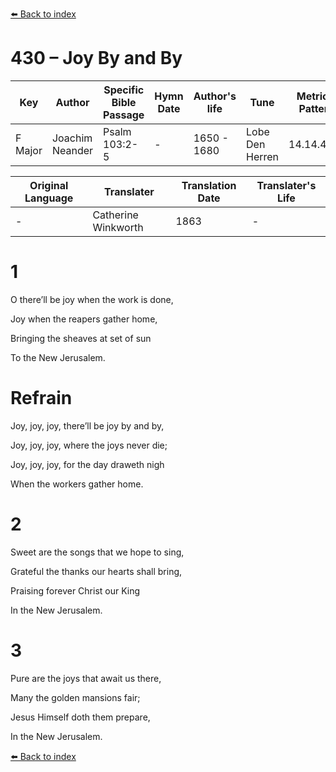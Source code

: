 [⬅️ Back to index](../README.md)

# 430 – Joy By and By

Key | Author   | Specific Bible Passage     |Hymn Date |Author's life |Tune |Metrical Pattern   |Composer/Source                                                                                        
-- | --------- | ---------------------------|----------|--------------|-----|-------------------|-------------   
F Major  | Joachim Neander      | Psalm 103:2-5 | -  | 1650 - 1680 | Lobe Den Herren | 14.14.4.7.8 | Chorale Book for England, 1863 

Original Language | Translater | Translation Date   | Translater's Life     
----------------- | --------- | --------------------|-------------   
\-  | Catherine Winkworth      | 1863 | -  | 1827 - 1878 



# 1

O there’ll be joy when the work is done,

Joy when the reapers gather home,

Bringing the sheaves at set of sun

To the New Jerusalem.



# Refrain

Joy, joy, joy, there’ll be joy by and by,

Joy, joy, joy, where the joys never die;

Joy, joy, joy, for the day draweth nigh

When the workers gather home.



# 2

Sweet are the songs that we hope to sing,

Grateful the thanks our hearts shall bring,

Praising forever Christ our King

In the New Jerusalem.



# 3

Pure are the joys that await us there,

Many the golden mansions fair;

Jesus Himself doth them prepare,

In the New Jerusalem.

[⬅️ Back to index](../README.md)
